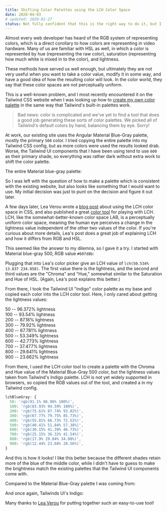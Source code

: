 ```yaml
---
title: Shifting Color Palettes using the LCH Color Space
date: 2020-04-03
# updated: 2020-02-27
status: Not fully confident that this is the right way to do it, but I like the results I got this time.
---
```


Almost every web developer has heard of the RGB system of representing colors, which is a direct corollary to how colors are representing in video hardware. Many of us are familiar with HSL as well, in which a color is represented by hue (representing the raw color), saturation (representing how much white is mixed in to the color), and lightness.

These methods have served us well enough, but ultimately they are not very useful when you want to take a color value, modify it in some way, and have a good idea of how the resulting color will look. In the color world, they say that these color spaces are not perceptually uniform.

This is a well-known problem, and I most recently encountered it on the Tailwind CSS website when I was looking up how to [create my own color palette](https://tailwindcss.com/docs/customizing-colors#generating-custom-color-palettes) in the same way that Tailwind's built-in palettes work.

> Bad news: color is complicated and we've yet to find a tool that does a good job generating these sorts of color palettes. We picked all of Tailwind's default colors by hand, balancing them by eye. Sorry!

At work, our existing site uses the Angular Material Blue-Gray palette, mostly the primary `500` color. I tried copying the entire palette into my Tailwind CSS config, but as more colors were used the results looked drab. Worse, the Tailwind UI components that I have been using tend to use `600` as their primary shade, so everything was rather dark without extra work to shift the color palette.

The entire Material blue-gray palette:
<div class="flex">
<div class="h-12 w-12" style="background-color:#eceff1"></div>
<div class="h-12 w-12" style="background-color:#cfd8dc"></div>
<div class="h-12 w-12" style="background-color:#b0bec5"></div>
<div class="h-12 w-12" style="background-color:#90a4ae"></div>
<div class="h-12 w-12" style="background-color:#78909c"></div>
<div class="h-12 w-12" style="background-color:#607d8b"></div>
<div class="h-12 w-12" style="background-color:#546e7a"></div>
<div class="h-12 w-12" style="background-color:#455a64"></div>
<div class="h-12 w-12" style="background-color:#37474f"></div>
<div class="h-12 w-12" style="background-color:#263238"></div>
</div>


So I was left with the question of how to make a palette which is consistent with the existing website, but also looks like something that I would want to use. My initial decision was just to punt on the decision and figure it out later.

A few days later, Lea Verou wrote a [blog post](http://lea.verou.me/2020/04/lch-colors-in-css-what-why-and-how/) about using the LCH color space in CSS, and also published a great [color tool](https://css.land/lch/) for playing with LCH. LCH, like the somewhat-better-known color space LAB, is a perceptually uniform color space, meaning the human eye perceives a change in the lightness value independent of the other two values of the color. If you're curious about more details, Lea's post does a great job of explaining LCH and how it differs from RGB and HSL.

This seemed like the answer to my dilemna, so I gave it a try. I started with Material blue-gray 500, RGB value `#607d8b`:
<div style="background-color:#607d8b" class="w-12 h-12"></div>

Plugging that into Lea's color picker give an LCH value of `lch(50.534% 13.837 234.058)`. The first value there is the lightness, and the second and third values are the "Chroma" and "Hue," somewhat similar to the Saturation and Hue of HSL. (Again, Lea's post explains this better.)

From there, I took the Tailwind UI "indigo" color palette as my base and copied each color into the LCH color tool. Here, I only cared about getting the lightness values:

<div class="flex flex-col sm:ml-4 my-4">
<div class="flex items-center"><div class="mr-4 bg-indigo-50 h-12 w-12"></div> 50 -- 96.372% lightness</div>
<div class="flex items-center"><div class="mr-4 bg-indigo-100 h-12 w-12"></div> 100 -- 93.54% lightness</div>
<div class="flex items-center"><div class="mr-4 bg-indigo-200 h-12 w-12"></div> 200 -- 87.18% lightness</div>
<div class="flex items-center"><div class="mr-4 bg-indigo-300 h-12 w-12"></div> 300 -- 79.92% lightness</div>
<div class="flex items-center"><div class="mr-4 bg-indigo-400 h-12 w-12"></div> 400 -- 67.781% lightness</div>
<div class="flex items-center"><div class="mr-4 bg-indigo-500 h-12 w-12"></div> 500 -- 53.349% lightness</div>
<div class="flex items-center"><div class="mr-4 bg-indigo-600 h-12 w-12"></div> 600 -- 42.773% lightness</div>
<div class="flex items-center"><div class="mr-4 bg-indigo-700 h-12 w-12"></div> 700 -- 37.477% lightness</div>
<div class="flex items-center"><div class="mr-4 bg-indigo-800 h-12 w-12"></div> 800 -- 29.641% lightness</div>
<div class="flex items-center"><div class="mr-4 bg-indigo-900 h-12 w-12"></div> 900 -- 23.662% lightness</div>
</div>

From there, I used the LCH color tool to create a palette with the Chroma and Hue value of the Material Blue-Gray 500 color, but the lightness values taken from Tailwind's Indigo palette. LCH is not yet widely supported in browsers, so copied the RGB values out of the tool, and created a in my Tailwind config.

```js
lchBlueGray: {
  50: 'rgb(91.1% 96.96% 100%)',
  100: 'rgb(83.93% 94.59% 100%)',
  200: 'rgb(75.61% 87.74% 93.82%)',
  300: 'rgb(67.77% 79.75% 85.73%)',
  400: 'rgb(55.01% 66.73% 72.52%)',
  500: 'rgb(40.41% 51.84% 57.38%)',
  600: 'rgb(30.15% 41.39% 46.73%)',
  700: 'rgb(25.15% 36.32% 41.54%)',
  800: 'rgb(17.9% 29.04% 34.08%)',
  900: 'rgb(12.44% 23.68% 28.56%)',
}
```

And this is how it looks! I like this better because the different shades retain more of the blue of the middle color, while I didn't have to guess to make the brightness match the existing palettes that the Tailwind UI components come with.
<div class="flex">
<div class="h-12 w-12" style="background-color:rgb(91.1% 96.96% 100%)"></div>
<div class="h-12 w-12" style="background-color:rgb(83.93% 94.59% 100%)"></div>
<div class="h-12 w-12" style="background-color:rgb(75.61% 87.74% 93.82%)"></div>
<div class="h-12 w-12" style="background-color:rgb(67.77% 79.75% 85.73%)"></div>
<div class="h-12 w-12" style="background-color:rgb(55.01% 66.73% 72.52%)"></div>
<div class="h-12 w-12" style="background-color:rgb(40.41% 51.84% 57.38%)"></div>
<div class="h-12 w-12" style="background-color:rgb(30.15% 41.39% 46.73%)"></div>
<div class="h-12 w-12" style="background-color:rgb(25.15% 36.32% 41.54%)"></div>
<div class="h-12 w-12" style="background-color:rgb(17.9% 29.04% 34.08%)"></div>
<div class="h-12 w-12" style="background-color:rgb(12.44% 23.68% 28.56%)"></div>
</div>

Compared to the Material Blue-Gray palette I was coming from:

<div class="flex">
<div class="h-12 w-12" style="background-color:#eceff1"></div>
<div class="h-12 w-12" style="background-color:#cfd8dc"></div>
<div class="h-12 w-12" style="background-color:#b0bec5"></div>
<div class="h-12 w-12" style="background-color:#90a4ae"></div>
<div class="h-12 w-12" style="background-color:#78909c"></div>
<div class="h-12 w-12" style="background-color:#607d8b"></div>
<div class="h-12 w-12" style="background-color:#546e7a"></div>
<div class="h-12 w-12" style="background-color:#455a64"></div>
<div class="h-12 w-12" style="background-color:#37474f"></div>
<div class="h-12 w-12" style="background-color:#263238"></div>
</div>

And once again, Tailwinds UI's Indigo:

<div class="flex">
<div class="bg-indigo-50 h-12 w-12"></div>
<div class="bg-indigo-100 h-12 w-12"></div>
<div class="bg-indigo-200 h-12 w-12"></div>
<div class="bg-indigo-300 h-12 w-12"></div>
<div class="bg-indigo-400 h-12 w-12"></div>
<div class="bg-indigo-500 h-12 w-12"></div>
<div class="bg-indigo-600 h-12 w-12"></div>
<div class="bg-indigo-700 h-12 w-12"></div>
<div class="bg-indigo-800 h-12 w-12"></div>
<div class="bg-indigo-900 h-12 w-12"></div>
</div>

Many thanks to [Lea Verou](https://twitter.com/LeaVerou) for putting together such an easy-to-use tool!
